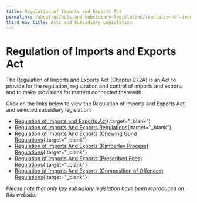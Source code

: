 ```yaml
---
title: Regulation of Imports and Exports Act
permalink: /about-us/acts-and-subsidiary-legislation/regulation-of-imports-and-exports-act
third_nav_title: Acts and Subsidiary Legislation
---
```

# Regulation of Imports and Exports Act

The Regulation of Imports and Exports Act (Chapter 272A) is an Act to provide for the regulation, registration and control of imports and exports and to make provisions for matters connected therewith.

Click on the links below to view the Regulation of Imports and Exports Act and selected subsidiary legislation: 

+ [Regulation of Imports and Exports Act](https://sso.agc.gov.sg/Act/RIEA1995){:target="_blank"}
+ [Regulation of Imports And Exports Regulations](https://sso.agc.gov.sg/SL/RIEA1995-RG1?DocDate=20171107){:target="_blank"}
+ [Regulation of Imports And Exports (Chewing Gum) Regulations](https://sso.agc.gov.sg/SL/RIEA1995-RG4?DocDate=20161028){:target="_blank"}
+ [Regulation of Imports And Exports (Kimberley Process) Regulations](https://sso.agc.gov.sg/SL/RIEA1995-RG8?DocDate=20040930){:target="_blank"}
+ [Regulation of Imports And Exports (Prescribed Fees) Regulations](https://sso.agc.gov.sg/SL/RIEA1995-RG5?DocDate=20130401){:target="_blank"}
+ [Regulation of Imports And Exports (Composition of Offences) Regulations](https://sso.agc.gov.sg/SL/RIEA1995-RG6?DocDate=20030401){:target="_blank"}

*Please note that only key subsidiary legislation have been reproduced on this website.*
